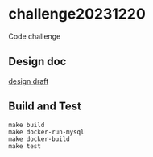 # challenge20231220
Code challenge

## Design doc
[design draft](./docs/design_draft.md)

## Build and Test
```
make build
make docker-run-mysql
make docker-build
make test
```